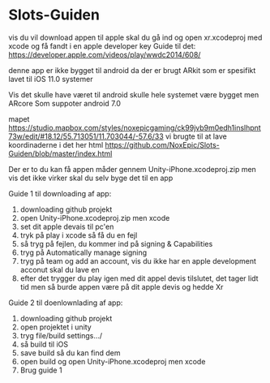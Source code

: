 # Slots-Guiden
vis du vil download appen til apple skal du gå ind og open xr.xcodeproj med xcode og få fandt i en apple developer key Guide til det: https://developer.apple.com/videos/play/wwdc2014/608/ 

denne app er ikke bygget til android da der er brugt ARkit som er spesifikt lavet til iOS 11.0 systemer

Vis det skulle have været til android skulle hele systemet være bygget men ARcore Som suppoter android 7.0

mapet
https://studio.mapbox.com/styles/noxepicgaming/ck99jvb9m0edh1inslhpnt73w/edit/#18.12/55.713051/11.703044/-57.6/33
vi brugte til at lave koordinaderne i det her html https://github.com/NoxEpic/Slots-Guiden/blob/master/index.html

Der er to du kan få appen måder gennem Unity-iPhone.xcodeproj.zip men vis det ikke virker skal du selv byge det til en app


Guide 1 til downloading af app:

  1. downloading github projekt 
  2. open Unity-iPhone.xcodeproj.zip men xcode
  3. set dit apple devais til pc'en 
  4. tryk på play i xcode så få du en fejl 
  5. så tryg på fejlen, du kommer ind på signing & Capabilities
  6. tryg på Automatically manage signing
  7. tryg på team og add an account, 
      vis du ikke har en apple development acconut skal du lave en
  8. efter det trygger du play igen med dit appel devis tilslutet,
      det tager lidt tid men så burde appen være på dit apple devis og hedde Xr
      
Guide 2 til doenlownlading af app:
  1. downloading github projekt 
  2. open projektet i unity
  3. tryg file/build settings.../
  4. så build til iOS
  5. save build så du kan find dem
  6. open build og open Unity-iPhone.xcodeproj men xcode 
  7. Brug guide 1 
